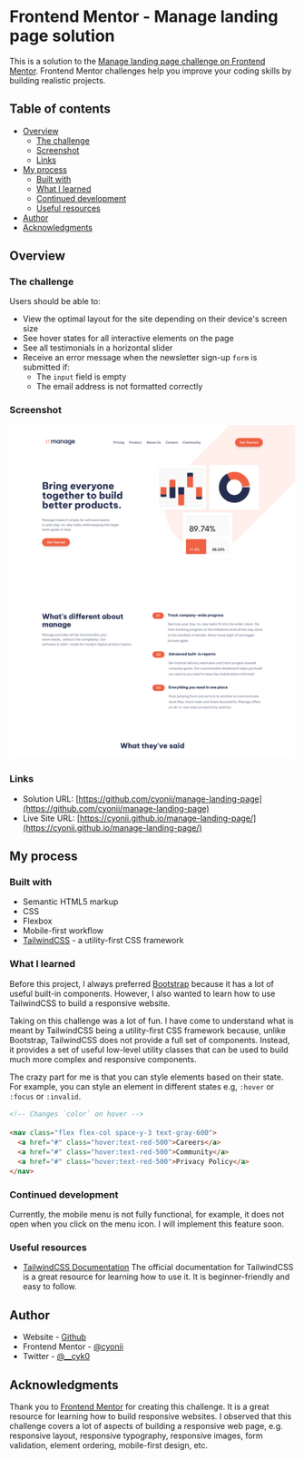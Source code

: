 # Frontend Mentor - Manage landing page solution

This is a solution to the [Manage landing page challenge on Frontend Mentor](https://www.frontendmentor.io/challenges/manage-landing-page-SLXqC6P5). Frontend Mentor challenges help you improve your coding skills by building realistic projects.

## Table of contents

- [Overview](#overview)
  - [The challenge](#the-challenge)
  - [Screenshot](#screenshot)
  - [Links](#links)
- [My process](#my-process)
  - [Built with](#built-with)
  - [What I learned](#what-i-learned)
  - [Continued development](#continued-development)
  - [Useful resources](#useful-resources)
- [Author](#author)
- [Acknowledgments](#acknowledgments)

## Overview

### The challenge

Users should be able to:

- View the optimal layout for the site depending on their device's screen size
- See hover states for all interactive elements on the page
- See all testimonials in a horizontal slider
- Receive an error message when the newsletter sign-up `form` is submitted if:
  - The `input` field is empty
  - The email address is not formatted correctly

### Screenshot

![Hero Section](./docs/screenshots/hero.png)
![Features Section](./docs/screenshots/features.png)

### Links

- Solution URL: [https://github.com/cyonii/manage-landing-page](https://github.com/cyonii/manage-landing-page)
- Live Site URL: [https://cyonii.github.io/manage-landing-page/](https://cyonii.github.io/manage-landing-page/)

## My process

### Built with

- Semantic HTML5 markup
- CSS
- Flexbox
- Mobile-first workflow
- [TailwindCSS](https://tailwindcss.com/) - a utility-first CSS framework

### What I learned

Before this project, I always preferred [Bootstrap](https://getbootstrap.com/) because it has a lot of useful built-in components. However, I also wanted to learn how to use TailwindCSS to build a responsive website.

Taking on this challenge was a lot of fun. I have come to understand what is meant by TailwindCSS being a utility-first CSS framework because, unlike Bootstrap, TailwindCSS does not provide a full set of components. Instead, it provides a set of useful low-level utility classes that can be used to build much more complex and responsive components.

The crazy part for me is that you can style elements based on their state. For example, you can style an element in different states e.g, `:hover` or `:focus` or `:invalid`.

```html
<!-- Changes `color` on hover -->

<nav class="flex flex-col space-y-3 text-gray-600">
  <a href="#" class="hover:text-red-500">Careers</a>
  <a href="#" class="hover:text-red-500">Community</a>
  <a href="#" class="hover:text-red-500">Privacy Policy</a>
</nav>
```

### Continued development

Currently, the mobile menu is not fully functional, for example, it does not open when you click on the menu icon. I will implement this feature soon.

### Useful resources

- [TailwindCSS Documentation](https://tailwindcss.com/docs/installation) The official documentation for TailwindCSS is a great resource for learning how to use it. It is beginner-friendly and easy to follow.

## Author

- Website - [Github](https://cyonii.github.io/)
- Frontend Mentor - [@cyonii](https://www.frontendmentor.io/profile/cyonii)
- Twitter - [@__cyk0](https://www.twitter.com/__cyk0)

## Acknowledgments

Thank you to [Frontend Mentor](https://www.frontendmentor.io/) for creating this challenge. It is a great resource for learning how to build responsive websites. I observed that this challenge covers a lot of aspects of building a responsive web page, e.g. responsive layout, responsive typography, responsive images, form validation, element ordering, mobile-first design, etc.
